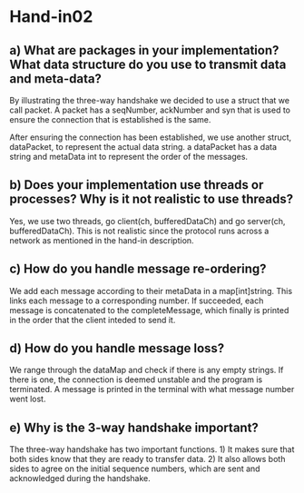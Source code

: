 # Hand-in02

## a) What are packages in your implementation? What data structure do you use to transmit data and meta-data?

By illustrating the three-way handshake we decided to use a struct that we call packet. A packet has a seqNumber, ackNumber and syn that is used to ensure the connection that is established is the same.

After ensuring the connection has been established, we use another struct, dataPacket, to represent the actual data string. a dataPacket has a data string and metaData int to represent the order of the messages.

## b) Does your implementation use threads or processes? Why is it not realistic to use threads?

Yes, we use two threads, go client(ch, bufferedDataCh) and go server(ch, bufferedDataCh). This is not realistic since the protocol runs across a network as mentioned in the hand-in description.

## c) How do you handle message re-ordering?

We add each message according to their metaData in a map[int]string. This links each message to a corresponding number. If succeeded, each message is concatenated to the completeMessage, which finally is printed in the order that the client inteded to send it.

## d) How do you handle message loss?

We range through the dataMap and check if there is any empty strings. If there is one, the connection is deemed unstable and the program is terminated. A message is printed in the terminal with what message number went lost.

## e) Why is the 3-way handshake important?

The three-way handshake has two important functions. 1) It makes sure that both sides know that they are ready to transfer data. 2) It also allows both sides to agree on the initial sequence numbers, which are sent and acknowledged during the handshake.
